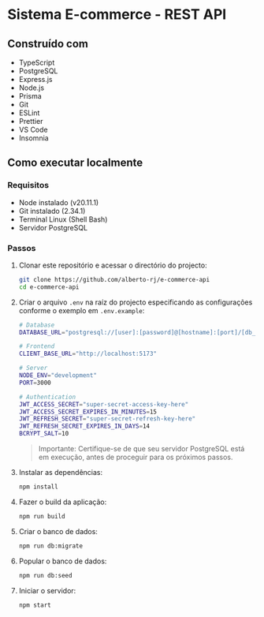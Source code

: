 # Sistema E-commerce - REST API

## Construído com

- TypeScript
- PostgreSQL
- Express.js
- Node.js
- Prisma
- Git
- ESLint
- Prettier
- VS Code
- Insomnia

## Como executar localmente

### Requisitos

- Node instalado (v20.11.1)
- Git instalado (2.34.1)
- Terminal Linux (Shell Bash)
- Servidor PostgreSQL

### Passos

1. Clonar este repositório e acessar o directório do projecto:

   ```bash
   git clone https://github.com/alberto-rj/e-commerce-api
   cd e-commerce-api
   ```

2. Criar o arquivo `.env` na raíz do projecto especificando as configurações conforme o exemplo em `.env.example`:

   ```bash
   # Database
   DATABASE_URL="postgresql://[user]:[password]@[hostname]:[port]/[db_name]?schema=public"

   # Frontend
   CLIENT_BASE_URL="http://localhost:5173"

   # Server
   NODE_ENV="development"
   PORT=3000

   # Authentication
   JWT_ACCESS_SECRET="super-secret-access-key-here"
   JWT_ACCESS_SECRET_EXPIRES_IN_MINUTES=15
   JWT_REFRESH_SECRET="super-secret-refresh-key-here"
   JWT_REFRESH_SECRET_EXPIRES_IN_DAYS=14
   BCRYPT_SALT=10
   ```

   > Importante: Certifique-se de que seu servidor PostgreSQL está em execução, antes de proceguir para os próximos passos.

3. Instalar as dependências:

   ```bash
   npm install
   ```

4. Fazer o build da aplicação:

   ```bash
   npm run build
   ```

5. Criar o banco de dados:

   ```bash
   npm run db:migrate
   ```

6. Popular o banco de dados:

   ```bash
   npm run db:seed
   ```

7. Iniciar o servidor:

   ```bash
   npm start
   ```
